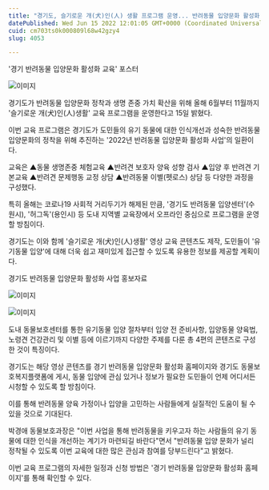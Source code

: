 ```yaml
---
title: "경기도, 슬기로운 개(犬)인(人) 생활 프로그램 운영... 반려동물 입양문화 활성화"
datePublished: Wed Jun 15 2022 12:01:05 GMT+0000 (Coordinated Universal Time)
cuid: cm703ts0k000809l68w42gzy4
slug: 4053

---
```



'경기 반려동물 입양문화 활성화 교육' 포스터

![이미지](https://cdn.hashnode.com/res/hashnode/image/upload/v1739255509326/a689113e-4f73-4a1d-adc3-38d4a8769791.png)

경기도가 반려동물 입양문화 정착과 생명 존중 가치 확산을 위해 올해 6월부터 11월까지 '슬기로운 개(犬)인(人)생활' 교육 프로그램을 운영한다고 15일 밝혔다.

이번 교육 프로그램은 경기도가 도민들의 유기 동물에 대한 인식개선과 성숙한 반려동물 입양문화의 정착을 위해 추진하는 '2022년 반려동물 입양문화 활성화 사업'의 일환이다.

교육은 ▲동물 생명존중 체험교육 ▲반려견 보호자 양육 성향 검사 ▲입양 후 반려견 기본교육 ▲반려견 문제행동 교정 상담 ▲반려동물 이별(펫로스) 상담 등 다양한 과정을 구성했다.

특히 올해는 코로나19 사회적 거리두기가 해제된 만큼, '경기도 반려동물 입양센터'(수원시), '허그독'(용인시) 등 도내 지역별 교육장에서 오프라인 중심으로 프로그램을 운영할 방침이다.

경기도는 이와 함께 '슬기로운 개(犬)인(人)생활' 영상 교육 콘텐츠도 제작, 도민들이 '유기동물 입양'에 대해 더욱 쉽고 재미있게 접근할 수 있도록 유용한 정보를 제공할 계획이다.

경기도 반려동물 입양문화 활성화 사업 홍보자료

![이미지](https://cdn.hashnode.com/res/hashnode/image/upload/v1739255511463/7bd0d379-3abf-4651-8b8f-0f1cb01a967f.png)

![이미지](https://cdn.hashnode.com/res/hashnode/image/upload/v1739255513205/996a2dd1-ebe1-4437-b971-ce34e4c79ef2.png)

도내 동물보호센터를 통한 유기동물 입양 절차부터 입양 전 준비사항, 입양동물 양육법, 노령견 건강관리 및 이별 등에 이르기까지 다양한 주제를 다룬 총 4편의 콘텐츠로 구성한 것이 특징이다.

경기도는 해당 영상 콘텐츠를 경기 반려동물 입양문화 활성화 홈페이지와 경기도 동물보호복지플랫폼에 게시, 동물 입양에 관심 있거나 정보가 필요한 도민들이 언제 어디서든 시청할 수 있도록 할 방침이다.

이를 통해 반려동물 양육 가정이나 입양을 고민하는 사람들에게 실질적인 도움이 될 수 있을 것으로 기대된다.

박경애 동물보호과장은 "이번 사업을 통해 반려동물을 키우고자 하는 사람들의 유기 동물에 대한 인식을 개선하는 계기가 마련되길 바란다"면서 "반려동물 입양 문화가 널리 정착될 수 있도록 이번 교육에 대한 많은 관심과 참여를 당부드린다"고 밝혔다.

이번 교육 프로그램의 자세한 일정과 신청 방법은 '경기 반려동물 입양문화 활성화 홈페이지'를 통해 확인할 수 있다.